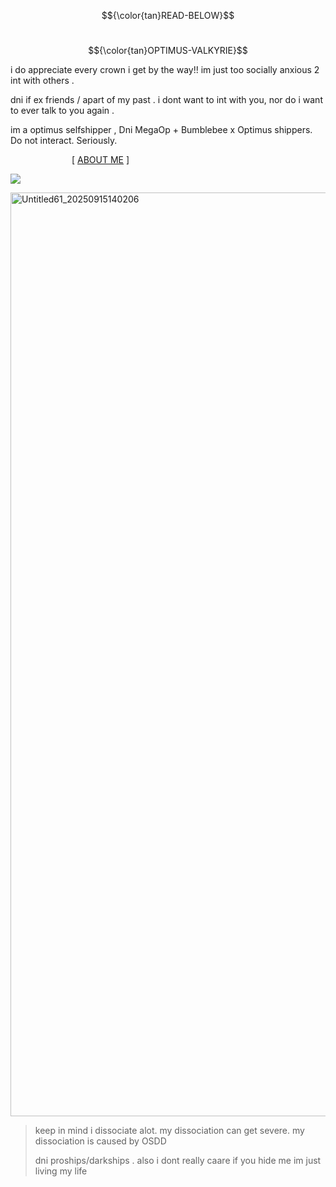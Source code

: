 $${\color{tan}READ-BELOW}$$

&emsp; &emsp; &emsp; &emsp;&emsp; &emsp; &emsp; &emsp; &emsp; &emsp;&emsp; &emsp; &emsp; &emsp; &emsp; &emsp; &emsp; &emsp; &emsp; &emsp; &emsp; &emsp; &emsp;   $${\color{tan}OPTIMUS-VALKYRIE}$$

i do appreciate every crown i get by the way!! im just too socially anxious 2 int with others .

dni if ex friends / apart of my past . i dont want to int with you, nor do i want to ever talk to you again .

im a optimus selfshipper , Dni MegaOp + Bumblebee x Optimus shippers. Do not interact. Seriously.

&emsp;&emsp;&emsp;&emsp;&emsp;&emsp;&emsp;[ [ABOUT ME](https://rentry.co/pvkyrfmr) ] 

![](https://komarev.com/ghpvc/?username=ELLERN4TE&color=000000&label=AUTOBOTS&style=for-the-badge)

<img width="1200" height="1478" alt="Untitled61_20250915140206" src="https://github.com/user-attachments/assets/ed772dbb-1326-4e96-ac43-1233c1f9e7cf" />

> keep in mind i dissociate alot. my dissociation can get severe. my dissociation is caused by OSDD
>
> dni proships/darkships . also i dont really caare if you hide me im just living my life
